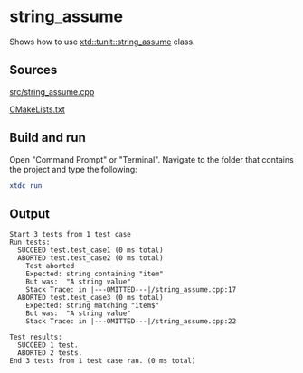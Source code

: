 # string_assume

Shows how to use [xtd::tunit::string_assume](https://gammasoft71.github.io/xtd/reference_guides/latest/classxtd_1_1tunit_1_1string__assume.html) class.

## Sources

[src/string_assume.cpp](src/string_assume.cpp)

[CMakeLists.txt](CMakeLists.txt)

## Build and run

Open "Command Prompt" or "Terminal". Navigate to the folder that contains the project and type the following:

```cmake
xtdc run
```

## Output

```
Start 3 tests from 1 test case
Run tests:
  SUCCEED test.test_case1 (0 ms total)
  ABORTED test.test_case2 (0 ms total)
    Test aborted
    Expected: string containing "item"
    But was:  "A string value"
    Stack Trace: in |---OMITTED---|/string_assume.cpp:17
  ABORTED test.test_case3 (0 ms total)
    Expected: string matching "item$"
    But was:  "A string value"
    Stack Trace: in |---OMITTED---|/string_assume.cpp:22

Test results:
  SUCCEED 1 test.
  ABORTED 2 tests.
End 3 tests from 1 test case ran. (0 ms total)
```
